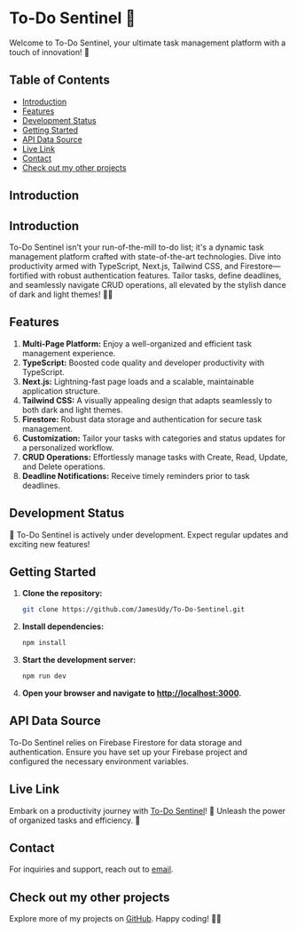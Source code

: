 # To-Do Sentinel 🚀

Welcome to To-Do Sentinel, your ultimate task management platform with a touch of innovation! 📝

## Table of Contents
- [Introduction](#introduction)
- [Features](#features)
- [Development Status](#development-status)
- [Getting Started](#getting-started)
- [API Data Source](#api-data-source)
- [Live Link](#live-link)
- [Contact](#contact)
- [Check out my other projects](#check-out-my-other-projects)

## Introduction

## Introduction

To-Do Sentinel isn't your run-of-the-mill to-do list; it's a dynamic task management platform crafted with state-of-the-art technologies. Dive into productivity armed with TypeScript, Next.js, Tailwind CSS, and Firestore—fortified with robust authentication features. Tailor tasks, define deadlines, and seamlessly navigate CRUD operations, all elevated by the stylish dance of dark and light themes! 🎨🚀

## Features

1. **Multi-Page Platform:** Enjoy a well-organized and efficient task management experience.
2. **TypeScript:** Boosted code quality and developer productivity with TypeScript.
3. **Next.js:** Lightning-fast page loads and a scalable, maintainable application structure.
4. **Tailwind CSS:** A visually appealing design that adapts seamlessly to both dark and light themes.
5. **Firestore:** Robust data storage and authentication for secure task management.
6. **Customization:** Tailor your tasks with categories and status updates for a personalized workflow.
7. **CRUD Operations:** Effortlessly manage tasks with Create, Read, Update, and Delete operations.
8. **Deadline Notifications:** Receive timely reminders prior to task deadlines.

## Development Status

🚧 To-Do Sentinel is actively under development. Expect regular updates and exciting new features!

## Getting Started

1. **Clone the repository:**
   ```bash
   git clone https://github.com/JamesUdy/To-Do-Sentinel.git
   ```

2. **Install dependencies:**
   ```bash
   npm install
   ```

3. **Start the development server:**
   ```bash
   npm run dev
   ```

4. **Open your browser and navigate to [http://localhost:3000](http://localhost:3000).**

## API Data Source

To-Do Sentinel relies on Firebase Firestore for data storage and authentication. Ensure you have set up your Firebase project and configured the necessary environment variables.

## Live Link

Embark on a productivity journey with [To-Do Sentinel](https://to-do-sentinel.vercel.app/)! 🌟 Unleash the power of organized tasks and efficiency. 🚀

## Contact

For inquiries and support, reach out to [email](udayamvad@gmail.com).

## Check out my other projects

Explore more of my projects on [GitHub](https://github.com/JamesUdy?tab=repositories). Happy coding! 🚀✨
